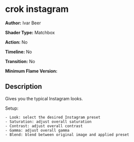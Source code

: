 # crok instagram

**Author:** Ivar Beer

**Shader Type:** Matchbox

**Action:** No

**Timeline:** No

**Transition:** No

**Minimum Flame Version:** 


## Description
Gives you the typical Instagram looks.

Setup:

    - Look: select the desired Instagram preset
    - Saturation: adjust overall saturation
    - Contrast: adjust overall contrast
    - Gamma: adjust overall gamma
    - Blend: blend between original image and applied preset
